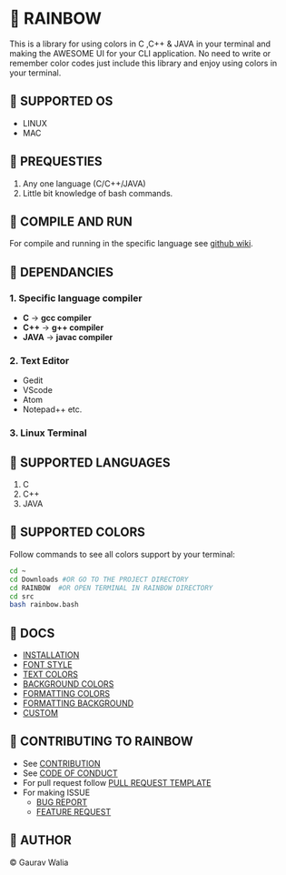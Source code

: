 # :rainbow: RAINBOW

This is a library for using colors in C ,C++ & JAVA in your terminal and making the AWESOME UI for your CLI application. No need to write or remember color codes just include this library and enjoy using colors in your terminal.

## :rainbow: SUPPORTED OS

* LINUX
* MAC

## :rainbow: PREQUESTIES

1. Any one language (C/C++/JAVA)
2. Little bit knowledge of bash commands.

## :rainbow: COMPILE AND RUN

For compile and running in the specific language see [github wiki](https://github.com/GauravWalia19/RAINBOW/wiki/USAGE).

## :rainbow: DEPENDANCIES

### 1. Specific language compiler

* **C** -> **gcc compiler**
* **C++** -> **g++ compiler**
* **JAVA** -> **javac compiler**

### 2. Text Editor

* Gedit
* VScode
* Atom
* Notepad++ etc.

### 3. Linux Terminal

## :rainbow: SUPPORTED LANGUAGES

1. C
2. C++
3. JAVA

## :rainbow: SUPPORTED COLORS

Follow commands to see all colors support by your terminal:

```bash
cd ~
cd Downloads #OR GO TO THE PROJECT DIRECTORY
cd RAINBOW  #OR OPEN TERMINAL IN RAINBOW DIRECTORY
cd src
bash rainbow.bash
```

## :rainbow: DOCS

* [INSTALLATION](https://github.com/GauravWalia19/RAINBOW/wiki/USAGE)
* [FONT STYLE](docs/COLORS.md)
* [TEXT COLORS](docs/textcolors.md)
* [BACKGROUND COLORS](docs/backgroundcolors.md)
* [FORMATTING COLORS](docs/formattingcolors.md)
* [FORMATTING BACKGROUND](docs/formattingbg.md)
* [CUSTOM](docs/custom.md)

## :rainbow: CONTRIBUTING TO RAINBOW

* See [CONTRIBUTION](CONTRIBUTING.md)
* See [CODE OF CONDUCT](CODE_OF_CONDUCT.md)
* For pull request follow [PULL REQUEST TEMPLATE](.github/PULL_REQUEST_TEMPLATE.md)
* For making ISSUE
  * [BUG REPORT](.github/ISSUE_TEMPLATE/bug_report.md)
  * [FEATURE REQUEST](.github/ISSUE_TEMPLATE/feature_request.md)

## :rainbow: AUTHOR

:copyright: Gaurav Walia
